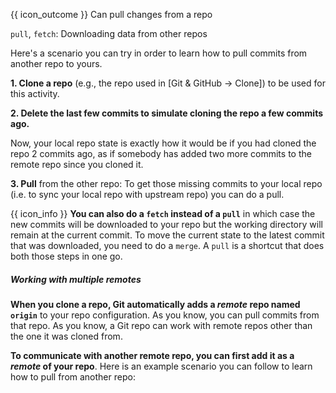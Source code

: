 <span id="outcomes">{{ icon_outcome }} Can pull changes from a repo</span>

<span id="title">`pull`, `fetch`: Downloading data from other repos</span>

<div id="body">

Here's a scenario you can try in order to learn how to <trigger trigger="click" for="modal:githubPull-rcsPulling">pull</trigger> commits from another repo to yours.

<modal large header="Project Management → Revision Control → Remote Repositories →" id="modal:githubPull-rcsPulling">
  <include src="..\..\revisionControl\remoteRepositories\text.md#section-pulling"/>
</modal>

**1. Clone a repo** (e.g., the repo used in <trigger for="modal:clone-repository" trigger="click">[Git & GitHub → Clone]</trigger>) to be used for this activity.

**2. Delete the last few commits to simulate cloning the repo a few commits ago.**

<modal large header="**Clone Repository**" id="modal:clone-repository">
  <include src="../clone/embed.md" boilerplate />
</modal>

<tabs>
  <tab header="SourceTree">
    <include src="./sourcetree_1.md" />
  </tab>
  <tab header="CLI">
    <include src="./cli_1.md" />
  </tab>
</tabs>

Now, your local repo state is exactly how it would be if you had cloned the repo 2 commits ago, as if somebody has added two more commits to the remote repo since you cloned it.

**3. Pull** from the other repo: To get those missing commits to your local repo (i.e. to sync your local repo with upstream repo) you can do a pull.

<tabs>
  <tab header="SourceTree">
    <include src="./sourcetree_2.md" />
  </tab>
  <tab header="CLI">
    <include src="./cli_2.md" />
  </tab>
</tabs>
<p/>

{{ icon_info }} **You can also do a `fetch` instead of a `pull`** in which case the new commits will be downloaded to your repo but the working directory will remain at the current commit. To move the current state to the latest commit that was downloaded, you need to do a `merge`. A `pull` is a shortcut that does both those steps in one go.

<box>

<div id="section-working-with-multiple-remotes">

##### Working with multiple remotes

**When you clone a repo, Git automatically adds a _remote_ repo named `origin`** to your repo configuration. As you know, you can pull commits from that repo. As you know, <trigger trigger="click" for="modal:gitPull-rcsMultipleRepos">a Git repo can work with remote repos other than the one it was cloned from</trigger>.

<modal large header="Project Management → Revision Control → Remote Repositories →" id="modal:gitPull-rcsMultipleRepos">
  <include src="..\..\revisionControl\remoteRepositories\text.md#section-working-with-multiple-repos"/>
</modal>


**To communicate with another remote repo, you can first add it as a _remote_ of your repo**. Here is an example scenario you can follow to learn how to pull from another repo:

<tabs>
  <tab header="SourceTree">
<include src="sourcetree_3.md" />
  </tab>
  <tab header="CLI">
<include src="cli_3.md" />
  </tab>
</tabs>

</div>

</box>

</div>
<div id="extras">
</div>
